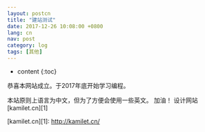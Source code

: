 ```yaml
---
layout: postcn
title: "建站测试"
date: 2017-12-26 10:08:00 +0800
lang: cn
nav: post
category: log
tags: [其他]
---
```


* content
{:toc}

恭喜本网站成立。于2017年底开始学习编程。
<!-- more -->

本站原则上语言为中文，但为了方便会使用一些英文。
加油！
设计网站[kamilet.cn][1]

[kamilet.cn][1]: http://kamilet.cn/